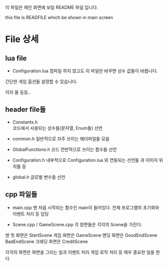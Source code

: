 
이 파일은 메인 화면에 보일 README 파일 입니다.

this file is READFILE which be shown in main screen

# File  상세

## lua file
* Configuration.lua
컴파일 하지 않고도 이 파일만 바꾸면
상수 값들이 바뀝니다.

간단한 게임 옵션들 설정할 수 있습니다.

이자 율 등등..

## header file들
* Constants.h   
코드에서 사용되는 상수들(문자열, Enum들) 선언

* common.h
일반적으로 자주 쓰이는 헤더파일들 모음

* GlobalFunctions.h
코드 전반적으로 쓰이는 함수들 선언

* Configuration.h
내부적으로 Configuration.lua 와 연동되는 선언들
과 이미지 위치들 등

* global.h
글로벌 변수들 선언

## cpp 파일들
* main.cpp 
맨 처음 시작되는 함수인 main이 들어있다.
전체 프로그램의 초기화와 이벤트 처리 등 담당

* Scene.cpp / GameScene.cpp
각 장면들은 각각의 Scene을 가진다.

맨 첫 화면은 StartScene
게임 화면은 GameScene
엔딩 화면은 GoodEndScene BadEndScene
크레딧 화면은 CreditScene

각각의 화면은
화면을 그리는 일과
이벤트 처리
게임 로직 처리
등 매우 중요한 일을 한다.

